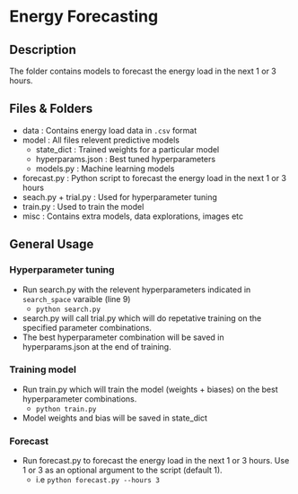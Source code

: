 # Energy Forecasting

## Description

The folder contains models to forecast the energy load in the next 1 or 3 hours.

## Files & Folders

- data : Contains energy load data in `.csv` format
- model : All files relevent predictive models
  - state_dict : Trained weights for a particular model
  - hyperparams.json :  Best tuned hyperparameters
  - models.py : Machine learning models
- forecast.py : Python script to forecast the energy load in the next 1 or 3 hours
- seach.py + trial.py : Used for hyperparameter tuning 
- train.py : Used to train the model
- misc : Contains extra models, data explorations, images etc 

## General Usage

### Hyperparameter tuning

- Run search.py with the relevent hyperparameters indicated in `search_space` varaible (line 9)
  - `python search.py`
- search.py will call trial.py which will do repetative training on the specified parameter combinations.
- The best hyperparameter combination will be saved in hyperparams.json at the end of training.

### Training model

- Run train.py which will train the model (weights + biases) on the best hyperparameter combinations.
  - `python train.py`
- Model weights and bias will be saved in state_dict

### Forecast
- Run forecast.py to forecast the energy load in the next 1 or 3 hours. Use 1 or 3 as an optional argument to the script (default 1).
  - i.e `python forecast.py --hours 3`